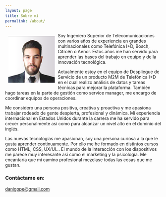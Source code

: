 ```yaml
---
layout: page
title: Sobre mí
permalink: /about/
---
```

<div> <img src="/images/dani.png" alt="dani" style="width:150px; float:left; margin: 10px;"/>

Soy Ingeniero Superior de Telecomunicaciones con varios años de experiencia en grandes multinacionales como Telefónica I+D, Bosch, Citroën o Aenor. Estos años me han servido para aprender las bases del trabajo en equipo y de la innovación tecnológica.
</div>

Actualmente estoy en el equipo de Despliegue de Servicio de un producto M2M de Telefónica I+D en el cual realizo análisis de datos y tareas técnicas para mejorar la plataforma. También hago tareas en la parte de gestión como service manager, me encargo de coordinar equipos de operaciones.

Me considero una persona positiva, creativa y proactiva y me apasiona trabajar rodeado de gente despierta, profesional y dinámica. Mi experiencia internacional en Estados Unidos durante la carrera me ha servido para crecer personalmente así como para alcanzar un nivel alto en el dominio del inglés.

Las nuevas tecnologías me apasionan, soy una persona curiosa a la que le gusta aprender continuamente. Por ello me he formado en distintos cursos como HTML, CSS, UX/UI... El mundo de la interacción con los dispositivos me parece muy interesante así como el marketing y la psicología. Me encantaría que mi camino profesional mezclase todas las cosas que me gustan.


### Contáctame en:

[danigope@gmail.com](mailto:danigope@gmail.com)
